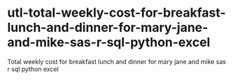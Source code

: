 # utl-total-weekly-cost-for-breakfast-lunch-and-dinner-for-mary-jane-and-mike-sas-r-sql-python-excel
Total weekly cost for breakfast lunch and dinner for mary jane and mike sas r sql python excel 
